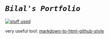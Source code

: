 # *`Bilal's Portfolio`*



[![stuff used](https://skillicons.dev/icons?i=html,css)](https://skillicons.dev)


very useful tool: <a href="https://github.com/KrauseFx/markdown-to-html-github-style">markdown-to-html-github-style</a>
